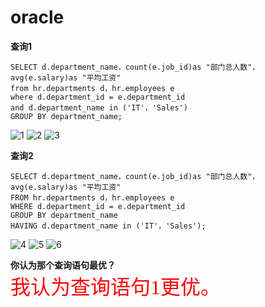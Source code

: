 # oracle
**查询1** 

```
SELECT d.department_name，count(e.job_id)as "部门总人数"， 
avg(e.salary)as "平均工资"  
from hr.departments d，hr.employees e  
where d.department_id = e.department_id  
and d.department_name in ('IT'，'Sales')  
GROUP BY department_name; 
```

![1](https://github.com/yujinhongMM/oracle/blob/master/test1/QQ%E5%9B%BE%E7%89%8720181016192608.png) 
![2](https://github.com/yujinhongMM/oracle/blob/master/test1/QQ%E5%9B%BE%E7%89%8720181016192634.png)
![3](https://github.com/yujinhongMM/oracle/blob/master/test1/QQ%E5%9B%BE%E7%89%8720181016192641.png) 

**查询2** 
 
```
SELECT d.department_name，count(e.job_id)as "部门总人数"， 
avg(e.salary)as "平均工资"  
FROM hr.departments d，hr.employees e  
WHERE d.department_id = e.department_id  
GROUP BY department_name  
HAVING d.department_name in ('IT'，'Sales');  
``` 

![4](https://github.com/yujinhongMM/oracle/blob/master/test1/QQ%E5%9B%BE%E7%89%8720181016192648.png)
![5](https://github.com/yujinhongMM/oracle/blob/master/test1/QQ%E5%9B%BE%E7%89%8720181016192658.png)
![6](https://github.com/yujinhongMM/oracle/blob/master/test1/QQ%E5%9B%BE%E7%89%8720181016192707.png)

**你认为那个查询语句最优？**  
<font face="微软雅黑" color="red" size="6">我认为查询语句1更优。</font>
